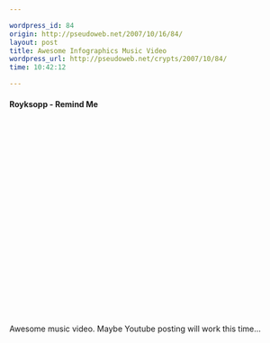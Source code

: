 ```yaml
---

wordpress_id: 84
origin: http://pseudoweb.net/2007/10/16/84/
layout: post
title: Awesome Infographics Music Video
wordpress_url: http://pseudoweb.net/crypts/2007/10/84/
time: 10:42:12

---
```

#### Royksopp - Remind Me

<object width="425" height="350"><param name="movie" value="http://youtube.com/v/lBvaHZIrt0o"></param><embed src="http://youtube.com/v/lBvaHZIrt0o" type="application/x-shockwave-flash" width="425" height="350"></embed></object>

Awesome music video. Maybe Youtube posting will work this time...
